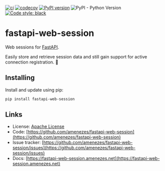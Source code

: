 [![ci](https://github.com/amenezes/fastapi-web-session/actions/workflows/ci.yml/badge.svg)](https://github.com/amenezes/fastapi-web-session/actions/workflows/ci.yml)
[![codecov](https://codecov.io/gh/amenezes/fastapi-web-session/branch/master/graph/badge.svg)](https://codecov.io/gh/amenezes/fastapi-web-session)
[![PyPI version](https://badge.fury.io/py/fastapi-web-session.svg)](https://badge.fury.io/py/fastapi-web-session)
![PyPI - Python Version](https://img.shields.io/pypi/pyversions/fastapi-web-session)
[![Code style: black](https://img.shields.io/badge/code%20style-black-000000.svg)](https://github.com/psf/black)

# fastapi-web-session

Web sessions for [FastAPI](https://fastapi.tiangolo.com/).

Easily store and retrieve session data and still gain support for active connection registration. 🤩

## Installing

Install and update using pip:

````bash
pip install fastapi-web-session
````

## Links

- License: [Apache License](https://choosealicense.com/licenses/apache-2.0/)
- Code: [https://github.com/amenezes/fastapi-web-session](https://github.com/amenezes/fastapi-web-session)
- Issue tracker: [https://github.com/amenezes/fastapi-web-session/issues](https://github.com/amenezes/fastapi-web-session/issues)
- Docs: [https://fastapi-web-session.amenezes.net](https://fastapi-web-session.amenezes.net)

